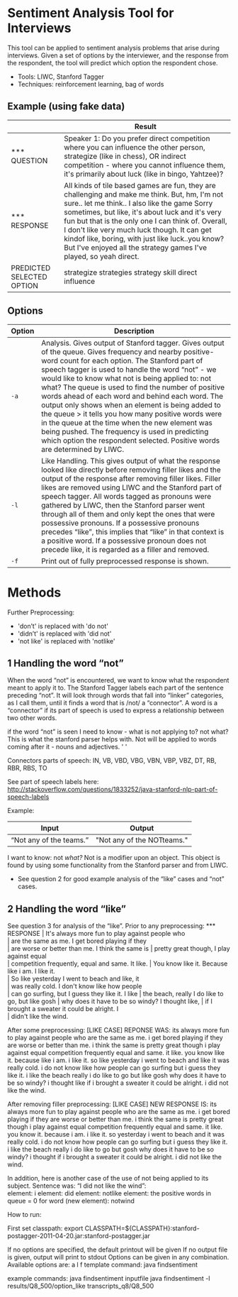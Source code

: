 Sentiment Analysis Tool for Interviews
======================================

This tool can be applied to sentiment analysis problems that arise during interviews.
Given a set of options by the interviewer, and the response from the respondent, the tool 
will predict which option the respondent chose. 

* Tools: LIWC, Stanford Tagger 
* Techniques: reinforcement learning, bag of words

Example (using fake data)
-------------------------
|    | Result
|-------------|--------
|*** QUESTION | Speaker 1: Do you prefer direct competition where you can influence the other person, strategize (like in chess), OR indirect competition - where you cannot influence them, it's primarily about luck (like in bingo, Yahtzee)?                                    
|*** RESPONSE | All kinds of tile based games are fun, they are challenging and make me think. But, hm, I'm not sure.. let me think.. I also like the game Sorry sometimes, but like, it's about luck and it's very fun but that is the only one I can think of. Overall, I don't like very much luck though. It can get kindof like, boring, with just like luck..you know? But I've enjoyed all the strategy games I've played, so yeah direct. 
|PREDICTED SELECTED OPTION | strategize strategies strategy skill direct influence 

Options
-------

|Option | Description
|------|----------
| `-a` | Analysis. Gives output of Stanford tagger. Gives output of the queue. Gives frequency and nearby positive-word count for each option. The Stanford part of speech tagger is used to handle the word “not” - we would like to know what not is being applied to: not what? The queue is used to find the number of positive words ahead of each word and behind each word. The output only shows when an element is being added to the queue > it tells you how many positive words were in the queue at the time when the new element was being pushed. The frequency is used in predicting which option the respondent selected. Positive words are determined by LIWC. 
| `-l` | Like Handling. This gives output of what the response looked like directly before removing filler likes and the output of the response after removing filler likes. Filler likes are removed using LIWC and the Stanford part of speech tagger. All words tagged as pronouns were gathered by LIWC, then the Stanford parser went through all of them and only kept the ones that were possessive pronouns. If a possessive pronouns precedes “like”, this implies that “like” in that context is a positive word. If a possessive pronoun does not precede like, it is regarded as a filler and removed. 
| `-f` | Print out of fully preprocessed response is shown.

Methods
=======

Further Preprocessing: 
* 'don’t' is replaced with 'do not'
* 'didn’t' is replaced with 'did not'
* 'not like' is replaced with 'notlike'

1 Handling the word “not”
-----------------------
When the word “not” is encountered, we want to know what the respondent meant to apply it to. The Stanford Tagger labels each part of the sentence preceding “not”. It will look through words that fall into “linker” categories, as I call them, until it finds a word that is /not/ a “connector”. A word is a “connector” if its part of speech is used to express a relationship between two other words. 

if the word “not” is seen I need to know - what is not applying to? not what? This is what the stanford parser helps with. 
Not will be applied to words coming after it - nouns and adjectives. 
'<not> <connectors> <adjective or noun>'

Connectors parts of speech: IN, VB, VBD, VBG, VBN, VBP, VBZ, DT, RB, RBR, RBS, TO

See part of speech labels here: http://stackoverflow.com/questions/1833252/java-stanford-nlp-part-of-speech-labels

Example: 

| Input | Output
|-------|-------
|“Not any of the teams.” | "Not any of the NOTteams."

I want to know: not *what?* Not is a modifier upon an object. This object is found by using some functionality from the Stanford parser and from LIWC. 

* See question 2 for good example analysis of the “like” cases and “not” cases.


2 Handling the word “like”
------------------------

See question 3 for analysis of the “like”. 
Prior to any preprocessing:
*** RESPONSE 
                         | It's always more fun to play against people who  
                         | are the same as me. I get bored playing if they  
                         | are worse or better than me. I think the same is 
                         | pretty great though, I play against equal        
                         | competition frequently, equal and same. It like. 
                         | You know like it. Because like i am. I like it.  
                         | So like yesterday I went to beach and like, it   
                         | was really cold. I don't know like how people    
                         | can go surfing, but I guess they like it. I like 
                         | the beach, really I do like to go, but like gosh 
                         | why does it have to be so windy? I thought like, 
                         | if I brought a sweater it could be alright. I    
                         | didn't like the wind. 

After some preprocessing:
[LIKE CASE] REPONSE WAS:  its always more fun to play against people who are the same as me. i get bored playing if they are worse or better than me. i think the same is pretty great though i play against equal competition frequently equal and same. it like. you know like it. because like i am. i like it. so like yesterday i went to beach and like it was really cold. i do not know like how people can go surfing but i guess they like it. i like the beach really i do like to go but like gosh why does it have to be so windy? i thought like if i brought a sweater it could be alright. i did not like the wind. 

After removing filler preprocessing:
[LIKE CASE] NEW RESPONSE IS:  its always more fun to play against people who are the same as me. i get bored playing if they are worse or better than me. i think the same is pretty great though i play against equal competition frequently equal and same. it like. you know it. because i am. i like it. so yesterday i went to beach and it was really cold. i do not know how people can go surfing but i guess they like it. i like the beach really i do like to go but gosh why does it have to be so windy? i thought if i brought a sweater it could be alright. i did not like the wind.

In addition, here is another case of the use of not being applied to its subject. Sentence was: “I did not like the wind”:  
element: i
element: did
element: notlike
element: the
positive words in queue = 0
for word (new element): notwind


How to run:

First set classpath:
export CLASSPATH=${CLASSPATH}:stanford-postagger-2011-04-20.jar:stanford-postagger.jar

If no options are specified, the default printout will be given
If no output file is given, output will print to stdout
Options can be given in any combination.
Available options are: a l f 
template command: 
java findsentiment <optional options here> <optional output file here> <inputfile here>

example commands:
java findsentiment inputfile
java findsentiment -l results/Q8_500/option_like transcripts_q8/Q8_500


